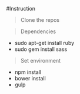 #Instruction

> Clone the repos

> Dependencies
- sudo apt-get install ruby
- sudo gem install sass

> Set environment
- npm install 
- bower install
- gulp

